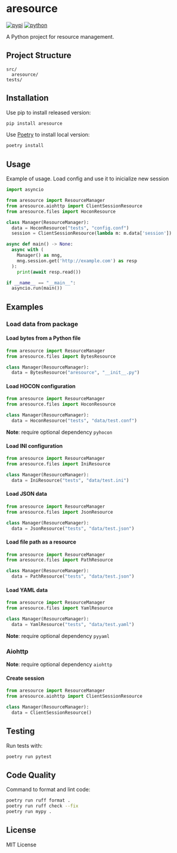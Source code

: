 # aresource

[![pypi](https://img.shields.io/pypi/v/aresource)](https://pypi.org/project/aresource/)
[![python](https://img.shields.io/pypi/pyversions/aresource.svg)](https://pypi.org/project/aresource/)

A Python project for resource management.

## Project Structure

```
src/
  aresource/
tests/
```

## Installation

Use pip to install released version:

```sh
pip install aresource
```

Use [Poetry](https://python-poetry.org/) to install local version:

```sh
poetry install
```

## Usage

Example of usage. Load config and use it to inicialize new session

```python
import asyncio

from aresource import ResourceManager
from aresource.aiohttp import ClientSessionResource
from aresource.files import HoconResource

class Manager(ResourceManager):
  data = HoconResource("tests", "config.conf")
  session = ClientSessionResource(lambda m: m.data['session'])

async def main() -> None:
  async with (
    Manager() as mng,
    mng.session.get('http://example.com') as resp
  ):
    print(await resp.read())

if __name__ == "__main__":
  asyncio.run(main())
```

## Examples

### Load data from package 

#### Load bytes from a Python file

```python
from aresource import ResourceManager
from aresource.files import BytesResource

class Manager(ResourceManager):
  data = BytesResource("aresource", "__init__.py")
```

#### Load HOCON configuration

```python
from aresource import ResourceManager
from aresource.files import HoconResource

class Manager(ResourceManager):
  data = HoconResource("tests", "data/test.conf")
```

**Note**: require optional dependency `pyhocon`

#### Load INI configuration

```python
from aresource import ResourceManager
from aresource.files import IniResource

class Manager(ResourceManager):
  data = IniResource("tests", "data/test.ini")
```

#### Load JSON data

```python
from aresource import ResourceManager
from aresource.files import JsonResource

class Manager(ResourceManager):
  data = JsonResource("tests", "data/test.json")
```

#### Load file path as a resource

```python
from aresource import ResourceManager
from aresource.files import PathResource

class Manager(ResourceManager):
  data = PathResource("tests", "data/test.json")
```

#### Load YAML data

```python
from aresource import ResourceManager
from aresource.files import YamlResource

class Manager(ResourceManager):
  data = YamlResource("tests", "data/test.yaml")
```

**Note**: require optional dependency `pyyaml`

### Aiohttp

**Note**: require optional dependency `aiohttp`

#### Create session


```python
from aresource import ResourceManager
from aresource.aiohttp import ClientSessionResource

class Manager(ResourceManager):
  data = ClientSessionResource()
```


## Testing

Run tests with:

```sh
poetry run pytest
```

## Code Quality

Command to format and lint code:

```sh
poetry run ruff format .
poetry run ruff check --fix
poetry run mypy .

```

## License

MIT License
